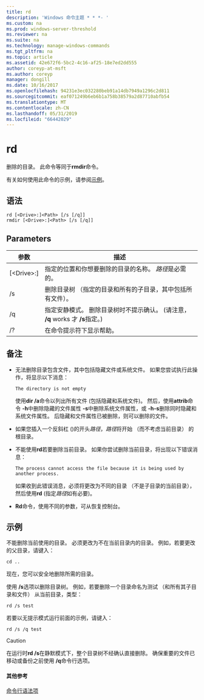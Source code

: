 ```yaml
---
title: rd
description: 'Windows 命令主题 * * *- '
ms.custom: na
ms.prod: windows-server-threshold
ms.reviewer: na
ms.suite: na
ms.technology: manage-windows-commands
ms.tgt_pltfrm: na
ms.topic: article
ms.assetid: 42e672f6-5bc2-4c16-af25-18e7ed2dd555
author: coreyp-at-msft
ms.author: coreyp
manager: dongill
ms.date: 10/16/2017
ms.openlocfilehash: 94231e3ec032280beb91a14db7949a1296c2d811
ms.sourcegitcommit: eaf071249b6eb6b1a758b38579a2d87710abfb54
ms.translationtype: MT
ms.contentlocale: zh-CN
ms.lasthandoff: 05/31/2019
ms.locfileid: "66442029"
---
```

# <a name="rd"></a>rd



删除的目录。 此命令等同于**rmdir**命令。

有关如何使用此命令的示例，请参阅[示例](#BKMK_examples)。

## <a name="syntax"></a>语法

```
rd [<Drive>:]<Path> [/s [/q]]
rmdir [<Drive>:]<Path> [/s [/q]]
```

## <a name="parameters"></a>Parameters

|     参数     |                                                                 描述                                                                  |
|-------------------|----------------------------------------------------------------------------------------------------------------------------------------------|
| [\<Drive>:]<Path> |                      指定的位置和你想要删除的目录的名称。 *路径*是必需的。                       |
|        /s         |                     删除目录树 （指定的目录和所有的子目录，其中包括所有文件）。                      |
|        /q         | 指定安静模式。 删除目录树时不提示确认。 (请注意， **/q** works 才 **/s**指定。) |
|        /?         |                                                     在命令提示符下显示帮助。                                                     |

## <a name="remarks"></a>备注

-   无法删除目录包含文件，其中包括隐藏文件或系统文件。 如果您尝试执行此操作，将显示以下消息：

    `The directory is not empty`

    使用**dir /a**命令以列出所有文件 (包括隐藏和系统文件)。 然后，使用**attrib**命令 **-h**中删除隐藏的文件属性 **-s**中删除系统文件属性，或 **-h-s**删除同时隐藏和系统文件属性。 后隐藏和文件属性已被删除，则可以删除的文件。
-   如果您插入一个反斜杠 (\)的开头*路径*，*路径*将开始 （而不考虑当前目录） 的根目录。
-   不能使用**rd**若要删除当前目录。 如果你尝试删除当前目录，将出现以下错误消息：

    `The process cannot access the file because it is being used by another process.`

    如果收到此错误消息，必须将更改为不同的目录 （不是子目录的当前目录），然后使用**rd** (指定*路径*如有必要)。
-   **Rd**命令，使用不同的参数，可从恢复控制台。

## <a name="BKMK_examples"></a>示例

不能删除当前使用的目录。 必须更改为不在当前目录内的目录。 例如，若要更改的父目录，请键入：
```
cd ..
```
现在，您可以安全地删除所需的目录。

使用 **/s**选项以删除目录树。 例如，若要删除一个目录命名为测试 （和所有其子目录和文件） 从当前目录，类型：
```
rd /s test
```
若要以无提示模式运行前面的示例，请键入：
```
rd /s /q test
```

> [!CAUTION]
> 在运行时**rd /s**在静默模式下，整个目录树不经确认直接删除。 确保重要的文件已移动或备份之前使用 **/q**命令行选项。

#### <a name="additional-references"></a>其他参考

[命令行语法项](command-line-syntax-key.md)